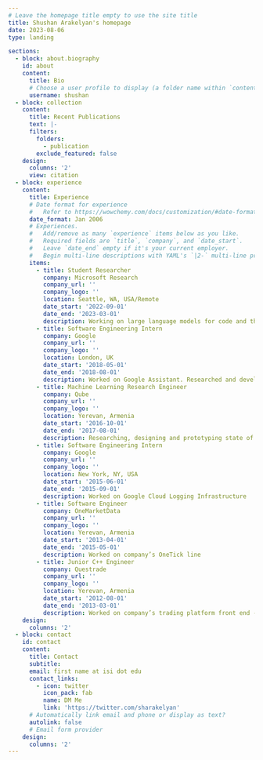 ```yaml
---
# Leave the homepage title empty to use the site title
title: Shushan Arakelyan's homepage
date: 2023-08-06
type: landing

sections:
  - block: about.biography
    id: about
    content:
      title: Bio
      # Choose a user profile to display (a folder name within `content/authors/`)
      username: shushan
  - block: collection
    content:
      title: Recent Publications
      text: |-
      filters:
        folders:
          - publication
        exclude_featured: false
    design:
      columns: '2'
      view: citation
  - block: experience
    content:
      title: Experience
      # Date format for experience
      #   Refer to https://wowchemy.com/docs/customization/#date-format
      date_format: Jan 2006
      # Experiences.
      #   Add/remove as many `experience` items below as you like.
      #   Required fields are `title`, `company`, and `date_start`.
      #   Leave `date_end` empty if it's your current employer.
      #   Begin multi-line descriptions with YAML's `|2-` multi-line prefix.
      items:
        - title: Student Researcher
          company: Microsoft Research
          company_url: ''
          company_logo: ''
          location: Seattle, WA, USA/Remote
          date_start: '2022-09-01'
          date_end: '2023-03-01'
          description: Working on large language models for code and their generalization. The resulting paper is currently under review.
        - title: Software Engineering Intern
          company: Google
          company_url: ''
          company_logo: ''
          location: London, UK
          date_start: '2018-05-01'
          date_end: '2018-08-01'
          description: Worked on Google Assistant. Researched and developed methods for descriptions of user profiles for use with recommender systems. The resulting paper appeared in SIGIR'19.
        - title: Machine Learning Research Engineer
          company: Qube
          company_url: ''
          company_logo: ''
          location: Yerevan, Armenia
          date_start: '2016-10-01'
          date_end: '2017-08-01'
          description: Researching, designing and prototyping state of the art algorithms for computer graphics, image processing, 3D optimization and face reenactment from RGB input.
        - title: Software Engineering Intern
          company: Google
          company_url: ''
          company_logo: ''
          location: New York, NY, USA
          date_start: '2015-06-01'
          date_end: '2015-09-01'
          description: Worked on Google Cloud Logging Infrastructure
        - title: Software Engineer
          company: OneMarketData
          company_url: ''
          company_logo: ''
          location: Yerevan, Armenia
          date_start: '2013-04-01'
          date_end: '2015-05-01'
          description: Worked on company’s OneTick line
        - title: Junior C++ Engineer
          company: Questrade
          company_url: ''
          company_logo: ''
          location: Yerevan, Armenia
          date_start: '2012-08-01'
          date_end: '2013-03-01'
          description: Worked on company’s trading platform front end - a transaction processing application.
    design:
      columns: '2'
  - block: contact
    id: contact
    content:
      title: Contact
      subtitle:
      email: first name at isi dot edu
      contact_links:
        - icon: twitter
          icon_pack: fab
          name: DM Me
          link: 'https://twitter.com/sharakelyan'
      # Automatically link email and phone or display as text?
      autolink: false
      # Email form provider
    design:
      columns: '2'
---
```

